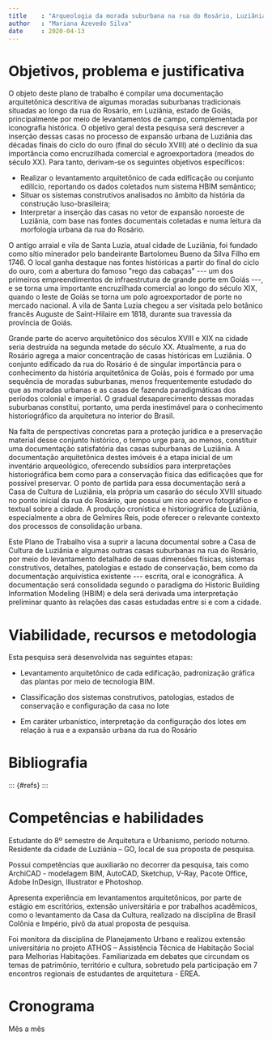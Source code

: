 ```yaml
---
title    : "Arqueologia da morada suburbana na rua do Rosário, Luziânia"
author   : "Mariana Azevedo Silva"
date     : 2020-04-13
---
```


Objetivos, problema e justificativa
===================================

O objeto deste plano de trabalho é compilar uma documentação
arquitetônica descritiva de algumas moradas suburbanas tradicionais
situadas ao longo da rua do Rosário, em Luziânia, estado de Goiás,
principalmente por meio de levantamentos de campo, complementada por
iconografia histórica. O objetivo geral desta pesquisa será descrever a
inserção dessas casas no processo de expansão urbana de Luziânia das
décadas finais do ciclo do ouro (final do século XVIII) até o declínio
da sua importância como encruzilhada comercial e agroexportadora (meados
do século XX). Para tanto, derivam-se os seguintes objetivos
específicos:

- Realizar o levantamento arquitetônico de cada edificação ou conjunto
  edilício, reportando os dados coletados num sistema HBIM semântico;
- Situar os sistemas construtivos analisados no âmbito da história da
  construção luso-brasileira;
- Interpretar a inserção das casas no vetor de expansão noroeste de
  Luziânia, com base nas fontes documentais coletadas e numa leitura da
  morfologia urbana da rua do Rosário.

O antigo arraial e vila de Santa Luzia, atual cidade de Luziânia, foi
fundado como sítio minerador pelo bandeirante Bartolomeu Bueno da Silva
Filho em 1746. O local ganha destaque nas fontes históricas a partir do
final do ciclo do ouro, com a abertura do famoso "rego das cabaças" ---
um dos primeiros empreendimentos de infraestrutura de grande porte em
Goiás ---, e se torna uma importante encruzilhada comercial ao longo do
século XIX, quando o leste de Goiás se torna um polo agroexportador de
porte no mercado nacional. A vila de Santa Luzia chegou a ser visitada
pelo botânico francês Auguste de Saint-Hilaire em 1818, durante sua
travessia da província de Goiás.

Grande parte do acervo arquitetônico dos séculos XVIII e XIX na cidade
seria destruída na segunda metade do século XX. Atualmente, a rua do
Rosário agrega a maior concentração de casas históricas em Luziânia. O
conjunto edificado da rua do Rosário é de singular importância para o
conhecimento da história arquitetônica de Goiás, pois é formado por uma
sequência de moradas suburbanas, menos frequentemente estudado do que as
moradas urbanas e as casas de fazenda paradigmáticas dos períodos
colonial e imperial. O gradual desaparecimento dessas moradas suburbanas
constitui, portanto, uma perda inestimável para o conhecimento
historiográfico da arquitetura no interior do Brasil.

Na falta de perspectivas concretas para a proteção jurídica e a
preservação material desse conjunto histórico, o tempo urge para, ao
menos, constituir uma documentação satisfatória das casas suburbanas de
Luziânia. A documentação arquitetônica destes imóveis é a etapa inicial
de um inventário arqueológico, oferecendo subsídios para interpretações
historiográfica bem como para a conservação física das edificações que
for possível preservar. O ponto de partida para essa documentação será a
Casa de Cultura de Luziânia, ela própria um casarão do século XVIII
situado no ponto inicial da rua do Rosário, que possui um rico acervo
fotográfico e textual sobre a cidade. A produção cronística e
historiográfica de Luziânia, especialmente a obra de Gelmires Reis, pode
oferecer o relevante contexto dos processos de consolidação urbana.

Este Plano de Trabalho visa a suprir a lacuna documental sobre a Casa de
Cultura de Luziânia e algumas outras casas suburbanas na rua do Rosário,
por meio do levantamento detalhado de suas dimensões físicas, sistemas
construtivos, detalhes, patologias e estado de conservação, bem como da
documentação arquivística existente --- escrita, oral e iconográfica. A
documentação será consolidada segundo o paradigma do Historic Building
Information Modeling (HBIM) e dela será derivada uma interpretação
preliminar quanto às relações das casas estudadas entre si e com a
cidade.

Viabilidade, recursos e metodologia
===================================

Esta pesquisa será desenvolvida nas seguintes etapas:

- Levantamento arquitetônico de cada edificação, padronização gráfica
  das plantas por meio de tecnologia BIM. 

- Classificação dos sistemas construtivos, patologias, estados de
  conservação e configuração da casa no lote

- Em caráter urbanístico, interpretação da configuração dos lotes em
  relação à rua e a expansão urbana da rua do Rosário


Bibliografia
============

::: {#refs}
:::

Competências e habilidades
==========================

Estudante do 8º semestre de Arquitetura e Urbanismo, período noturno.
Residente da cidade de Luziânia – GO, local de sua proposta de pesquisa.

Possui competências que auxiliarão no decorrer da pesquisa, tais como
ArchiCAD - modelagem BIM,  AutoCAD, Sketchup, V-Ray, Pacote Office,
Adobe InDesign, Illustrator e Photoshop.

Apresenta experiência em levantamentos arquitetônicos, por parte de
estágio em escritórios, extensão universitária e por trabalhos
acadêmicos, como o levantamento da Casa da Cultura, realizado na
disciplina de Brasil Colônia e Império, pivô da atual proposta de
pesquisa. 

Foi monitora da disciplina de Planejamento Urbano e realizou extensão
universitária no projeto ATHOS – Assistência Técnica de Habitação Social
para Melhorias Habitações. Familiarizada em debates que circundam os
temas de patrimônio, território e cultura, sobretudo pela participação
em 7 encontros regionais de estudantes de arquitetura - EREA.


Cronograma
==========

Mês a mês


